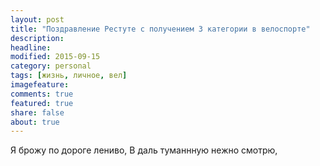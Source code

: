 ```yaml
---
layout: post
title: "Поздравление Рестуте с получением 3 категории в велоспорте"
description: 
headline: 
modified: 2015-09-15
category: personal
tags: [жизнь, личное, вел]
imagefeature:
comments: true
featured: true
share: false
about: true
---
```


Я брожу по дороге лениво,
В даль туманнную нежно смотрю,